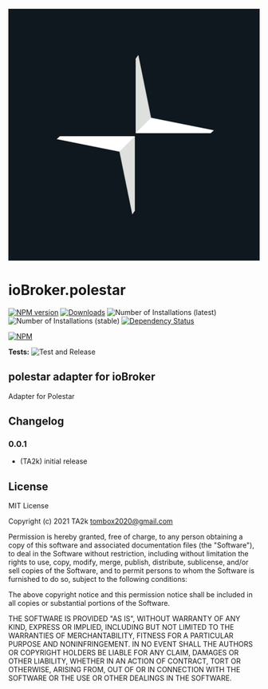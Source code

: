 ![Logo](admin/polestar.png)
# ioBroker.polestar

[![NPM version](https://img.shields.io/npm/v/iobroker.polestar.svg)](https://www.npmjs.com/package/iobroker.polestar)
[![Downloads](https://img.shields.io/npm/dm/iobroker.polestar.svg)](https://www.npmjs.com/package/iobroker.polestar)
![Number of Installations (latest)](https://iobroker.live/badges/polestar-installed.svg)
![Number of Installations (stable)](https://iobroker.live/badges/polestar-stable.svg)
[![Dependency Status](https://img.shields.io/david/TA2k/iobroker.polestar.svg)](https://david-dm.org/TA2k/iobroker.polestar)

[![NPM](https://nodei.co/npm/iobroker.polestar.png?downloads=true)](https://nodei.co/npm/iobroker.polestar/)

**Tests:** ![Test and Release](https://github.com/TA2k/ioBroker.polestar/workflows/Test%20and%20Release/badge.svg)

## polestar adapter for ioBroker

Adapter for Polestar


## Changelog

### 0.0.1
* (TA2k) initial release

## License
MIT License

Copyright (c) 2021 TA2k <tombox2020@gmail.com>

Permission is hereby granted, free of charge, to any person obtaining a copy
of this software and associated documentation files (the "Software"), to deal
in the Software without restriction, including without limitation the rights
to use, copy, modify, merge, publish, distribute, sublicense, and/or sell
copies of the Software, and to permit persons to whom the Software is
furnished to do so, subject to the following conditions:

The above copyright notice and this permission notice shall be included in all
copies or substantial portions of the Software.

THE SOFTWARE IS PROVIDED "AS IS", WITHOUT WARRANTY OF ANY KIND, EXPRESS OR
IMPLIED, INCLUDING BUT NOT LIMITED TO THE WARRANTIES OF MERCHANTABILITY,
FITNESS FOR A PARTICULAR PURPOSE AND NONINFRINGEMENT. IN NO EVENT SHALL THE
AUTHORS OR COPYRIGHT HOLDERS BE LIABLE FOR ANY CLAIM, DAMAGES OR OTHER
LIABILITY, WHETHER IN AN ACTION OF CONTRACT, TORT OR OTHERWISE, ARISING FROM,
OUT OF OR IN CONNECTION WITH THE SOFTWARE OR THE USE OR OTHER DEALINGS IN THE
SOFTWARE.